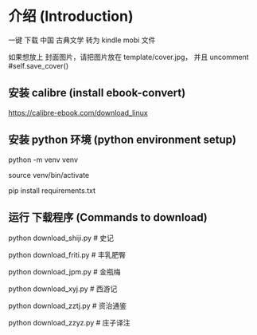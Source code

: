 # 介绍 (Introduction)
一键 下载 中国 古典文学 转为 kindle mobi 文件

如果想放上 封面图片，请把图片放在 template/cover.jpg， 并且 uncomment 
#self.save_cover()

## 安装 calibre (install ebook-convert) 
https://calibre-ebook.com/download_linux

## 安装 python 环境 (python environment setup)
python -m venv venv

source venv/bin/activate

pip install requirements.txt

## 运行 下载程序 (Commands to download)
python download_shiji.py  # 史记

python download_friti.py  # 丰乳肥臀

python download_jpm.py    # 金瓶梅

python download_xyj.py    # 西游记

python download_zztj.py   # 资治通鉴

python download_zzyz.py   # 庄子译注


